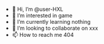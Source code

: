 - 👋 Hi, I’m @user-HXL
- 👀 I’m interested in game
- 🌱 I’m currently learning nothing
- 💞️ I’m looking to collaborate on xxx
- 📫 How to reach me 404

<!---
user-HXL/user-HXL is a ✨ special ✨ repository because its `README.md` (this file) appears on your GitHub profile.
You can click the Preview link to take a look at your changes.
--->
